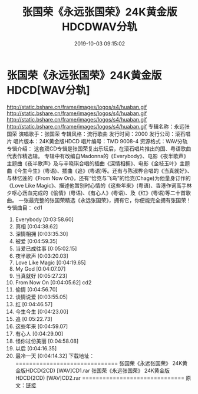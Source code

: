 ﻿---
title: 张国荣《永远张国荣》24K黄金版HDCDWAV分轨
date: 2019-10-03 09:15:02
categories: None
tags: 华语中文
---
# 张国荣《永远张国荣》24K黄金版HDCD[WAV分轨]

http://static.bshare.cn/frame/images/logos/s4/huaban.gif
http://static.bshare.cn/frame/images/logos/s4/huaban.gif
http://static.bshare.cn/frame/images/logos/s4/huaban.gif
http://static.bshare.cn/frame/images/logos/s4/huaban.gif
专辑名称：永远张国荣
演唱歌手：张国荣
专辑风格：流行歌曲
发行时间：2000
发行公司：滚石唱片
唱片版本：24K黄金版HDCD
唱片编号：TMD 9008-4
资源格式：WAV分轨
专辑介绍：
这套双CD专辑是张国荣复出乐坛后，在滚石唱片推出的国、粤语歌曲代表作精选辑。
专辑中有改编自Madonna的《Everybody》、电影《夜半歌声》主题曲《夜半歌声》及与辛晓琪合唱的插曲《深情相拥》、电影《金枝玉叶》主题曲《今生今生》(粤语)、插曲《追》(粤语)等。还有与陈淑桦合唱的《当真就好》、与林忆莲的《From
Now On》，还有“恰克与飞鸟”的恰克(Chage)为他量身订作的《Love Like
Magic》、描述他暂别时心情的《这些年来》(粤语)、香港作词高手林夕呕心沥血完成的《偷情》(粤语)、《有心人》(粤语)、及《红》(粤语)等二十首歌曲。
一张最完整的张国荣精选《永远张国荣》，拥有它，你便能完全拥有张国荣！
专辑曲目：
cd1
01. Everybody [0:03:58.60]
02. 真相 [0:04:38.62]
03. 深情相拥 [0:03:35.30]
04. 被爱 [0:04:59.35]
05. 当爱已成往事 [0:05:02.15]
06. 夜半歌声 [0:03:20.03]
07. Love Like Magic [0:04:19.65]
08. My God [0:04:07.07]
09. 当真就好 [0:05:27.23]
10. From Now On [0:04:05.62]
cd2
01. 偷情 [0:04:56.70]
02. 谈情说爱 [0:03:55.05]
03. 红 [0:04:46.57]
04. 今生今生 [0:04:23.00]
05. 追 [0:05:22.73]
06. 这些年来 [0:04:59.07]
07. 有心人 [0:04:29.00]
08. 怪你过份美丽 [0:04:58.08]
09. 以后 [0:04:16.35]
10. 最冷一天 [0:04:14.32]
下载地址：
==============================
张国荣《永远张国荣》 24K黄金版HDCD(2CD) [WAV]CD1.rar
张国荣《永远张国荣》 24K黄金版HDCD(2CD) [WAV]CD2.rar
==============================
原文：[链接](https://blog.sina.com.cn/s/blog_1647c7e7601030h7d.html)